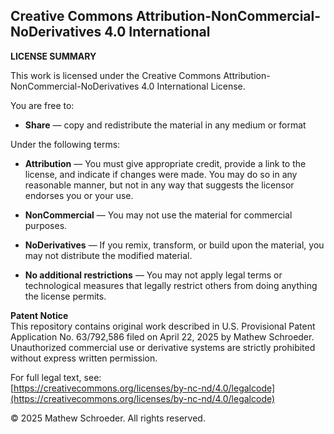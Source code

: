 ## Creative Commons Attribution-NonCommercial-NoDerivatives 4.0 International

**LICENSE SUMMARY**

This work is licensed under the Creative Commons Attribution-NonCommercial-NoDerivatives 4.0 International License.

You are free to:

- **Share** — copy and redistribute the material in any medium or format

Under the following terms:

- **Attribution** — You must give appropriate credit, provide a link to the license, and indicate if changes were made. You may do so in any reasonable manner, but not in any way that suggests the licensor endorses you or your use.

- **NonCommercial** — You may not use the material for commercial purposes.

- **NoDerivatives** — If you remix, transform, or build upon the material, you may not distribute the modified material.

- **No additional restrictions** — You may not apply legal terms or technological measures that legally restrict others from doing anything the license permits.

**Patent Notice**  
This repository contains original work described in U.S. Provisional Patent Application No. 63/792,586 filed on April 22, 2025 by Mathew Schroeder.  
Unauthorized commercial use or derivative systems are strictly prohibited without express written permission.

For full legal text, see:  
[https://creativecommons.org/licenses/by-nc-nd/4.0/legalcode](https://creativecommons.org/licenses/by-nc-nd/4.0/legalcode)

© 2025 Mathew Schroeder. All rights reserved.

